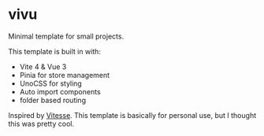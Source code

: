# vivu

Minimal template for small projects.

This template is built in with:
* Vite 4 & Vue 3
* Pinia for store management
* UnoCSS for styling
* Auto import components
* folder based routing

Inspired by [Vitesse](https://github.com/antfu/vitesse).
This template is basically for personal use, but I thought this was pretty cool.